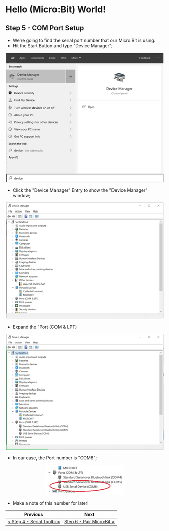 # Hello (Micro:Bit) World! #

## Step 5 - COM Port Setup ##

- We're going to find the serial port number that our Micro:Bit is using.
- Hit the Start Button and type "Device Manager";

<p align="center">
    <img src="images/5-device-manager-search.jpg" width="500px" >
</p>

- Click the "Device Manager" Entry to show the "Device Manager" window;

<p align="center">
    <img src="images/5-device-manager.jpg" width="500px" >
</p>

- Expand the "Port (COM & LPT)

<p align="center">
    <img src="images/5-device-manager-ports.jpg" width="500px" >
</p>

- In our case, the Port number is "COM8";

<p align="center">
    <img src="images/5-device-manager-port-number.jpg" width="250px" >
</p>

- Make a note of this number for later!

| Previous | Next |
| -------- | ---- |
| [< Step 4 - Serial Toolbox](4-serial-toolbox.md) | [Step 6 - Pair Micro:Bit >](6-pair-microbit.md) |